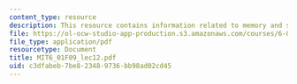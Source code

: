 ```yaml
---
content_type: resource
description: This resource contains information related to memory and search methods.
file: https://ol-ocw-studio-app-production.s3.amazonaws.com/courses/6-00sc-introduction-to-computer-science-and-programming-spring-2011/c3dfabeb7be823489736bb98ad02cd45_MIT6_01F09_lec12.pdf
file_type: application/pdf
resourcetype: Document
title: MIT6_01F09_lec12.pdf
uid: c3dfabeb-7be8-2348-9736-bb98ad02cd45
---
```

